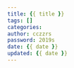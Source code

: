 ```yaml
---
title: {{ title }}
tags: []
categories: 
author: cczzrs
password: 2019s
date: {{ date }}
updated: {{ date }}
---
```

